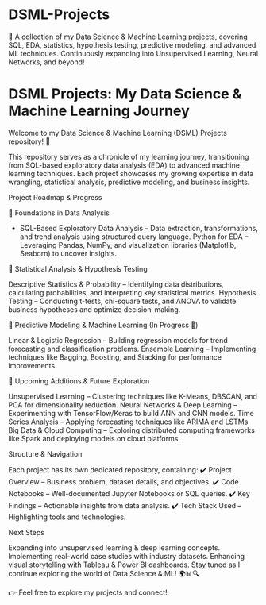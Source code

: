 # DSML-Projects
📌 A collection of my Data Science &amp; Machine Learning projects, covering SQL, EDA, statistics, hypothesis testing, predictive modeling, and advanced ML techniques. Continuously expanding into Unsupervised Learning, Neural Networks, and beyond!

# **DSML Projects: My Data Science & Machine Learning Journey**  

Welcome to my Data Science & Machine Learning (DSML) Projects repository! 🚀

This repository serves as a chronicle of my learning journey, transitioning from SQL-based exploratory data analysis (EDA) to advanced machine learning techniques. Each project showcases my growing expertise in data wrangling, statistical analysis, predictive modeling, and business insights.

Project Roadmap & Progress

🔹 Foundations in Data Analysis

* SQL-Based Exploratory Data Analysis – Data extraction, transformations, and trend analysis using structured query language.
Python for EDA – Leveraging Pandas, NumPy, and visualization libraries (Matplotlib, Seaborn) to uncover insights.

🔹 Statistical Analysis & Hypothesis Testing

Descriptive Statistics & Probability – Identifying data distributions, calculating probabilities, and interpreting key statistical metrics.
Hypothesis Testing – Conducting t-tests, chi-square tests, and ANOVA to validate business hypotheses and optimize decision-making.

🔹 Predictive Modeling & Machine Learning (In Progress 🚧)

Linear & Logistic Regression – Building regression models for trend forecasting and classification problems.
Ensemble Learning – Implementing techniques like Bagging, Boosting, and Stacking for performance improvements.

🔹 Upcoming Additions & Future Exploration

Unsupervised Learning – Clustering techniques like K-Means, DBSCAN, and PCA for dimensionality reduction.
Neural Networks & Deep Learning – Experimenting with TensorFlow/Keras to build ANN and CNN models.
Time Series Analysis – Applying forecasting techniques like ARIMA and LSTMs.
Big Data & Cloud Computing – Exploring distributed computing frameworks like Spark and deploying models on cloud platforms.

Structure & Navigation

Each project has its own dedicated repository, containing:
✔️ Project Overview – Business problem, dataset details, and objectives.
✔️ Code Notebooks – Well-documented Jupyter Notebooks or SQL queries.
✔️ Key Findings – Actionable insights from data analysis.
✔️ Tech Stack Used – Highlighting tools and technologies.

Next Steps

Expanding into unsupervised learning & deep learning concepts.
Implementing real-world case studies with industry datasets.
Enhancing visual storytelling with Tableau & Power BI dashboards.
Stay tuned as I continue exploring the world of Data Science & ML! 🌍📊🔍

👉 Feel free to explore my projects and connect!
